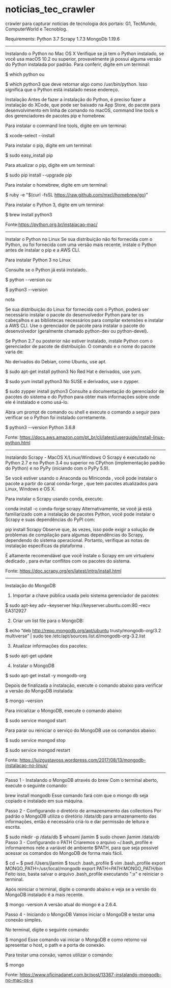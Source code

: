 # noticias_tec_crawler
crawler para capturar noticias de tecnologia dos portais: G1, TecMundo, ComputerWorld e Tecnoblog.

Requirements:
Python 3.7
Scrapy 1.7.3
MongoDb 1.19.6

--------------------------------------------------------------------------------

Instalando o Python no Mac OS X
Verifique se já tem o Python instalado, se você usa macOS 10.2 ou superior, provavelmente já possui alguma versão do Python instalada por padrão. Para conferir, digite em um terminal:

$ which python
ou

$ which python3
que deve retornar algo como /usr/bin/python. Isso significa que o Python está instalado nesse endereço.

Instalação
Antes de fazer a instalação do Python, é preciso fazer a instalação do XCode, que pode ser baixado na App Store, do pacote para desenvolvimento em linha de comando no macOS, command line tools e dos gerenciadores de pacotes pip e homebrew.

Para instalar o command line tools, digite em um terminal:

$ xcode-select --install

Para instalar o pip, digite em um terminal:

$ sudo easy_install pip

Para atualizar o pip, digite em um terminal:

$ sudo pip install --upgrade pip

Para instalar o homebrew, digite em um terminal:

$ ruby -e "$(curl -fsSL https://raw.github.com/mxcl/homebrew/go)"

Para instalar o Python 3, digite em um terminal:

$ brew install python3

Fonte:https://python.org.br/instalacao-mac/

--------------------------------------------------------------------------------


Instalar o Python no Linux
Se sua distribuição não foi fornecida com o Python, ou foi fornecida com uma versão mais recente, instale o Python antes de instalar o pip e a AWS CLI.

Para instalar Python 3 no Linux

Consulte se o Python já está instalado.

$ python --version
ou

$ python3 --version

nota

Se sua distribuição do Linux for fornecida com o Python, poderá ser necessário instalar o pacote do desenvolvedor Python para ter os cabeçalhos e as bibliotecas necessários para compilar extensões e instalar a AWS CLI. Use o gerenciador de pacote para instalar o pacote do desenvolvedor (geralmente chamado python-dev ou python-devel).

Se Python 2.7 ou posterior não estiver instalado, instale Python com o gerenciador de pacote de distribuição. O comando e o nome do pacote varia de:

No derivados do Debian, como Ubuntu, use apt.

$ sudo apt-get install python3
No Red Hat e derivados, use yum.

$ sudo yum install python3
No SUSE e derivados, use o zypper.

$ sudo zypper install python3
Consulte a documentação do gerenciador de pacotes do sistema e do Python para obter mais informações sobre onde ele é instalado e como usá-lo.

Abra um prompt de comando ou shell e execute o comando a seguir para verificar se o Python foi instalado corretamente.

$ python3 --version
Python 3.6.8

Fonte: https://docs.aws.amazon.com/pt_br/cli/latest/userguide/install-linux-python.html

--------------------------------------------------------------------------------


Instalando Scrapy - MacOS X/Linux/Windows
O Scrapy é executado no Python 2.7 e no Python 3.4 ou superior no CPython (implementação padrão do Python) e no PyPy (iniciando com o PyPy 5.9).

Se você estiver usando o Anaconda ou Miniconda , você pode instalar o pacote a partir do canal conda-forge , que tem pacotes atualizados para Linux, Windows e OS X.

Para instalar o Scrapy usando conda, execute:

conda install -c conda-forge scrapy
Alternativamente, se você já está familiarizado com a instalação de pacotes Python, você pode instalar o Scrapy e suas dependências do PyPI com:

pip install Scrapy
Observe que, às vezes, isso pode exigir a solução de problemas de compilação para algumas dependências do Scrapy, dependendo do sistema operacional. Portanto, verifique as notas de instalação específicas da plataforma .

É altamente recomendável que você instale o Scrapy em um virtualenv dedicado , para evitar conflitos com os pacotes do sistema.

Fonte: https://doc.scrapy.org/en/latest/intro/install.html

--------------------------------------------------------------------------------

Instalação do MongoDB
 

1) Importar a chave pública usada pelo sistema gerenciador de pacotes:

$ sudo apt-key adv –keyserver hkp://keyserver.ubuntu.com:80 –recv EA312927

2) Criar um list file para o MongoDB:

$ echo “deb http://repo.mongodb.org/apt/ubuntu trusty/mongodb-org/3.2 multiverse” | sudo tee /etc/apt/sources.list.d/mongodb-org-3.2.list

3) Atualizar informações dos pacotes:

$ sudo apt-get update

4) Instalar o MongoDB

$ sudo apt-get install -y mongodb-org

Depois de finalizada a instalação, execute o comando abaixo para verificar a versão do MongoDB instalada:

$ mongo –version

Para inicializar o MongoDB, execute o comando abaixo:

$ sudo service mongod start

Para parar ou reiniciar o serviço do MongoDB use os comandos abaixo:

$ sudo service mongod stop

$ sudo service mongod restart

Fonte: https://luizgustavoss.wordpress.com/2017/08/13/mongodb-instalacao-no-linux/

--------------------------------------------------------------------------------

Passo 1 - Instalando o MongoDB através do brew
Com o terminal aberto, execute o seguinte comando:

brew install mongodb
Esse comando fará com que o mongo db seja copiado e instalado em sua máquina.

Passo 2 - Configurando o diretório de armazenamento das collections
Por padrão o MongoDB utiliza o diretório /data/db para armazenamento das informações, então é necessário criá-lo e dar permissão de leitura e escrita.

$ sudo mkdir -p /data/db
$ whoami
jlamim
$ sudo chown jlamim /data/db
Passo 3 - Configurando o PATH
Criaremos o arquivo ~/.bash_profile e informaremos nele a variável de ambiente $PATH, para que seja possível acessar os comandos do MongoDB de forma mais fácil.

$ cd ~
$ pwd
/Users/jlamim
$ touch .bash_profile
$ vim .bash_profile
export MONGO_PATH=/usr/local/mongodb
export PATH=$PATH:$MONGO_PATH/bin
Feito isso, basta salvar o arquivo .bash_profile executando ":x" e reiniciar o terminal.

Após reiniciar o terminal, digite o comando abaixo e veja se a versão do MongoDB instalado é a mais recente.


$ mongo -version
A versão atual do mongo é a 2.6.4.

Passo 4 - Iniciando o MongoDB
Vamos iniciar o MongoDB e testar uma conexão simples.

No terminal, digite o seguinte comando:

$ mongod
Esse comando vai iniciar o MongoDB e como retorno vai apresentar o host, o path e a porta de conexão.

Para testar uma conxão, vamos utilizar o comando:

$ mongo

Fonte: https://www.oficinadanet.com.br/post/13367-instalando-mongodb-no-mac-os-x
